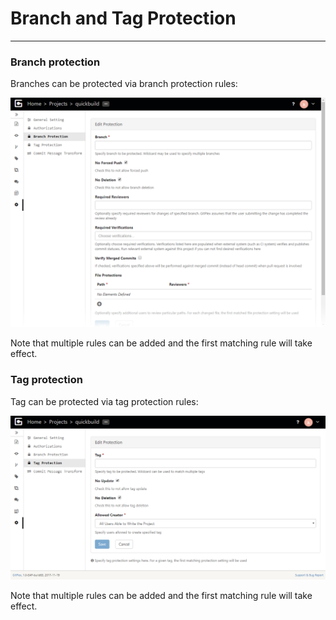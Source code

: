# Branch and Tag Protection
-------------------------------

### Branch protection

Branches can be protected via branch protection rules:

![branch-protection.png](images/branch-protection.png)

Note that multiple rules can be added and the first matching rule will take effect. 

### Tag protection

Tag can be protected via tag protection rules:

![tag-protection.png](images/tag-protection.png)

Note that multiple rules can be added and the first matching rule will take effect.